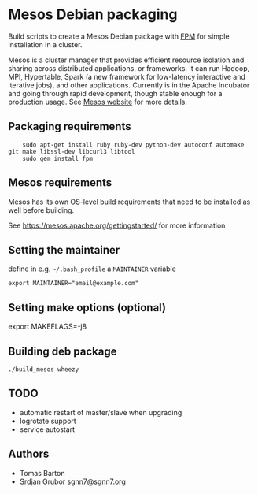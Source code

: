 # Mesos Debian packaging

Build scripts to create a Mesos Debian package with [FPM](https://github.com/jordansissel/fpm) for simple installation in a cluster. 

Mesos is a cluster manager that provides efficient resource isolation and sharing across distributed applications, or frameworks. It can run Hadoop, MPI, Hypertable, Spark (a new framework for low-latency interactive and iterative jobs), and other applications. Currently is in the Apache Incubator and going through rapid development, though stable enough for a production usage. See [Mesos website](http://incubator.apache.org/mesos/) for more details.

## Packaging requirements

```
    sudo apt-get install ruby ruby-dev python-dev autoconf automake git make libssl-dev libcurl3 libtool
    sudo gem install fpm
```

## Mesos requirements

Mesos has its own OS-level build requirements that need to be installed as well before building.

See https://mesos.apache.org/gettingstarted/ for more information

## Setting the maintainer

define in e.g. `~/.bash_profile` a `MAINTAINER` variable

	export MAINTAINER="email@example.com"

## Setting make options (optional)

  export MAKEFLAGS=-j8

## Building deb package

	./build_mesos wheezy

## TODO

   * automatic restart of master/slave when upgrading
   * logrotate support
   * service autostart

## Authors

   * Tomas Barton
   * Srdjan Grubor <sgnn7@sgnn7.org>

